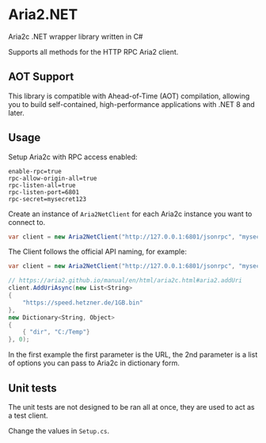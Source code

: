 # Aria2.NET

Aria2c .NET wrapper library written in C#

Supports all methods for the HTTP RPC Aria2 client.

## AOT Support

This library is compatible with Ahead-of-Time (AOT) compilation, allowing you to build self-contained, high-performance applications with .NET 8 and later.

## Usage

Setup Aria2c with RPC access enabled:
```
enable-rpc=true
rpc-allow-origin-all=true
rpc-listen-all=true
rpc-listen-port=6801
rpc-secret=mysecret123
```

Create an instance of `Aria2NetClient` for each Aria2c instance you want to connect to.

```csharp
var client = new Aria2NetClient("http://127.0.0.1:6801/jsonrpc", "mysecret123");
```

The Client follows the official API naming, for example:
```csharp
var client = new Aria2NetClient("http://127.0.0.1:6801/jsonrpc", "mysecret123");

// https://aria2.github.io/manual/en/html/aria2c.html#aria2.addUri
client.AddUriAsync(new List<String>
{
    "https://speed.hetzner.de/1GB.bin"
},
new Dictionary<String, Object>
{
    { "dir", "C:/Temp"}
}, 0);
```

In the first example the first parameter is the URL, the 2nd parameter is a list of options you can pass to Aria2c in dictionary form.

## Unit tests

The unit tests are not designed to be ran all at once, they are used to act as a test client.

Change the values in `Setup.cs`.